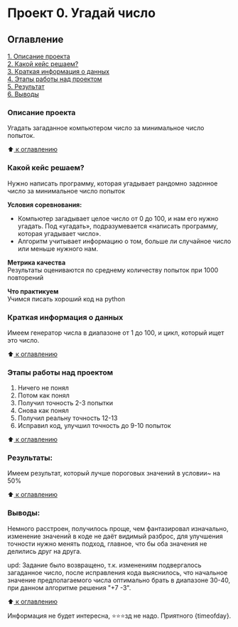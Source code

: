 # Проект 0. Угадай число

## Оглавление <a name="UP"></a>
[1. Описание проекта](#description)  
[2. Какой кейс решаем?](#keys)  
[3. Краткая информация о данных](#base)  
[4. Этапы работы над проектом](#steps)  
[5. Результат](#result)    
[6. Выводы](#conclusion) 

### Описание проекта <a name="description"></a>
Угадать загаданное компьютером число за минимальное число попыток.

:arrow_up:[ к оглавлению](#UP)


### Какой кейс решаем? <a name="keys"></a>
Нужно написать программу, которая угадывает рандомно задонное число за минимальное число попыток

**Условия соревнования:**  
- Компьютер загадывает целое число от 0 до 100, и нам его нужно угадать. Под «угадать», подразумевается «написать программу, которая угадывает число».
- Алгоритм учитывает информацию о том, больше ли случайное число или меньше нужного нам.

**Метрика качества**     
Результаты оцениваются по среднему количеству попыток при 1000 повторений

**Что практикуем**     
Учимся писать хороший код на python


### Краткая информация о данных <a name="base"></a>
Имеем генератор числа в диапазоне от 1 до 100, и цикл, который ищет это число.

  
:arrow_up:[ к оглавлению](#UP)


### Этапы работы над проектом  <a name="steps"></a>
1. Ничего не понял
2. Потом как понял
3. Получил точность 2-3 попытки
4. Снова как понял
5. Получил реальну точность 12-13
6. Исправил код, улучшил точность до 9-10 попыток

:arrow_up:[ к оглавлению](#UP)


### Результаты:  <a name="result"></a>
Имеем результат, который лучше пороговых значений в условии~ на 50%

:arrow_up:[ к оглавлению](#UP)


### Выводы:  <a name="conclusion"></a>
Немного расстроен, получилось проще, чем фантазировал изначально, изменение значений в коде
не даёт видимый разброс, для улучшения точности нужно менять подход,
главное, что бы оба значения не делились друг на друга.

 upd: Задание было возвращено, т.к. изменениям подвергалось загаданное число, после исправления кода выяснилось, что начальное значение предполагаемого числа оптимально брать в диапазоне 30-40, при данном алгоритме решения "+7 -3".

:arrow_up:[ к оглавлению](#UP)


Информация не будет интересна,  ⭐️⭐️⭐️зд не надо. Приятного {timeofday}.
